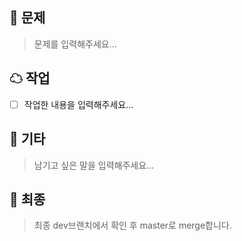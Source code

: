 ## 🎯 문제

> 문제를 입력해주세요...

## ☁ 작업

- [ ] 작업한 내용을 입력해주세요...

## 💭 기타

> 남기고 싶은 말을 입력해주세요...

## 💠 최종

> 최종 dev브랜치에서 확인 후 master로 merge합니다.
